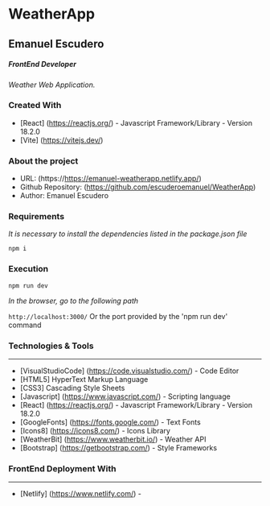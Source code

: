 # WeatherApp

## Emanuel Escudero

##### FrontEnd Developer

_Weather Web Application._

### Created With

- [React] (https://reactjs.org/) - Javascript Framework/Library - Version 18.2.0
- [Vite] (https://vitejs.dev/)

### About the project

- URL: (https://https://emanuel-weatherapp.netlify.app/)
- Github Repository: (https://github.com/escuderoemanuel/WeatherApp)
- Author: Emanuel Escudero

### Requirements

_It is necessary to install the dependencies listed in the package.json file_

`npm i`

### Execution

`npm run dev`

_In the browser, go to the following path_

`http://localhost:3000/` Or the port provided by the 'npm run dev' command

### Technologies & Tools

---

- [VisualStudioCode] (https://code.visualstudio.com/) - Code Editor
- [HTML5] HyperText Markup Language
- [CSS3] Cascading Style Sheets
- [Javascript] (https://www.javascript.com/) - Scripting language
- [React] (https://reactjs.org/) - Javascript Framework/Library - Version 18.2.0
- [GoogleFonts] (https://fonts.google.com/) - Text Fonts
- [Icons8] (https://icons8.com/) - Icons Library
- [WeatherBit] (https://www.weatherbit.io/) - Weather API
- [Bootstrap] (https://getbootstrap.com/) - Style Frameworks

### FrontEnd Deployment With

---

- [Netlify] (https://www.netlify.com/) -
